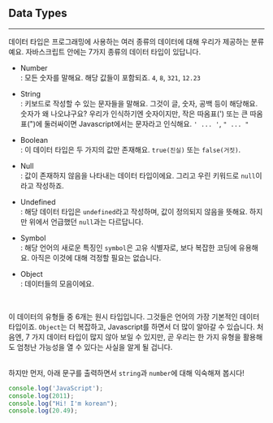 ## Data Types
---
데이터 타입은 프로그래밍에 사용하는 여러 종류의 데이터에 대해 우리가 제공하는 분류예요. 자바스크립트 안에는 7가지 종류의 데이터 타입이 있답니다.
<br>

- Number<br>
: 모든 숫자를 말해요. 해당 값들이 포함되죠. `4`, `8`, `321`, `12.23`

- String<br>
: 키보드로 작성할 수 있는 문자들을 말해요. 그것이 글, 숫자, 공백 등이 해당해요. 숫자가 왜 나오냐구요? 우리가 인식하기엔 숫자이지만, 작은 따옴표(') 또는 큰 따옴표(")에 둘러싸이면 Javascript에서는 문자라고 인식해요. `' ... '`, `" ... "`

- Boolean<br>
: 이 데이터 타입은 두 가지의 값만 존재해요. `true(진실)` 또는 `false(거짓)`.

- Null<br>
: 값이 존재하지 않음을 나타내는 데이터 타입이에요. 그리고 우린 키워드로 `null`이라고 작성하죠.

- Undefined<br>
: 해당 데이터 타입은 `undefined`라고 작성하며, 값이 정의되지 않음을 뜻해요. 하지만 위에서 언급했던 `null`과는 다르답니다.

- Symbol<br>
: 해당 언어의 새로운 특징인 `symbol`은 고유 식별자로, 보다 복잡한 코딩에 유용해요. 아직은 이것에 대해 걱정할 필요는 없습니다.

- Object<br>
: 데이터들의 모음이에요.

<br>

이 데이터의 유형들 중 6개는 원시 타입입니다. 그것들은 언어의 가장 기본적인 데이터 타입이죠. `Object`는 더 복잡하고, Javascript를 하면서 더 많이 알아갈 수 있습니다. 처음엔, 7 가지 데이터 타입이 많지 않아 보일 수 있지만, 곧 우리는 한 가지 유형을 활용해도 엄청난 가능성을 열 수 있다는 사실을 알게 될 겁니다.
<br>
<br>

하지만 먼저, 아래 문구를 출력하면서 `string`과 `number`에 대해 익숙해져 봅시다!
```javascript
console.log('JavaScript');
console.log(2011);
console.log("Hi! I'm korean");
console.log(20.49);
```